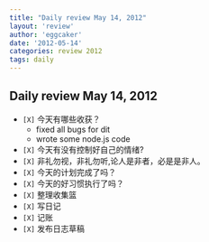 ```yaml
---
title: "Daily review May 14, 2012" 
layout: 'review'
author: 'eggcaker'
date: '2012-05-14'
categories: review 2012
tags: daily
---
```



## Daily review May 14, 2012

  * `[X]` 今天有哪些收获？ 
    * fixed all bugs for dit 
    * wrote some node.js code 
  * `[X]` 今天有没有控制好自己的情绪? 
  * `[X]` 非礼勿视，非礼勿听,论人是非者，必是是非人。 
  * `[X]` 今天的计划完成了吗？ 
  * `[X]` 今天的好习惯执行了吗？ 
  * `[X]` 整理收集篮 
  * `[X]` 写日记 
  * `[X]` 记账 
  * `[X]` 发布日志草稿 

